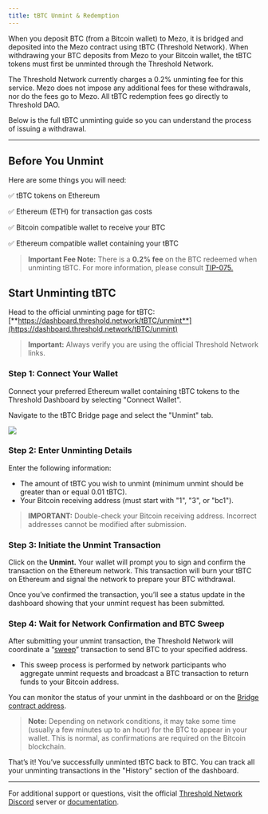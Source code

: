 ```yaml
---
title: tBTC Unmint & Redemption
---
```


When you deposit BTC (from a Bitcoin wallet) to Mezo, it is bridged and deposited into the Mezo contract using tBTC (Threshold Network). When withdrawing your BTC deposits from Mezo to your Bitcoin wallet, the tBTC tokens must first be unminted through the Threshold Network.

The Threshold Network currently charges a 0.2% unminting fee for this service. Mezo does not impose any additional fees for these withdrawals, nor do the fees go to Mezo. All tBTC redemption fees go directly to Threshold DAO.&#x20;

Below is the full tBTC unminting guide so you can understand the process of issuing a withdrawal.

***

## Before You Unmint

Here are some things you will need:

✅ tBTC tokens on Ethereum

✅ Ethereum (ETH) for transaction gas costs

✅ Bitcoin compatible wallet to receive your BTC

✅ Ethereum compatible wallet containing your tBTC

> **Important Fee Note:** There is a **0.2% fee** on the BTC redeemed when unminting tBTC. For more information, please consult [TIP-075. ](https://forum.threshold.network/t/tip-075-tbtc-bridge-fee-holiday-part-2/803)

## Start Unminting tBTC

Head to the official unminting page for tBTC: [**https://dashboard.threshold.network/tBTC/unmint**](https://dashboard.threshold.network/tBTC/unmint)

> **Important:** Always verify you are using the official Threshold Network links.

### Step 1: Connect Your Wallet

Connect your preferred Ethereum wallet containing tBTC tokens to the Threshold Dashboard by selecting "Connect Wallet".

Navigate to the tBTC Bridge page and select the "Unmint" tab.

![](/gitbook/Screenshot%202025-01-15%20at%203.50.46%20PM.png)

### Step 2: Enter Unminting Details

Enter the following information:

* The amount of tBTC you wish to unmint (minimum unmint should be greater than or equal 0.01 tBTC).&#x20;
* Your Bitcoin receiving address (must start with "1", "3", or "bc1").&#x20;

> **IMPORTANT:** Double-check your Bitcoin receiving address. Incorrect addresses cannot be modified after submission.

### Step 3: Initiate the Unmint Transaction

Click on the **Unmint.** Your wallet will prompt you to sign and confirm the transaction on the Ethereum network. This transaction will burn your tBTC on Ethereum and signal the network to prepare your BTC withdrawal.

Once you’ve confirmed the transaction, you’ll see a status update in the dashboard showing that your unmint request has been submitted.

### Step 4: Wait for Network Confirmation and BTC Sweep

After submitting your unmint transaction, the Threshold Network will coordinate a “[sweep](https://docs.threshold.network/applications/tbtc-v2/sweeping)” transaction to send BTC to your specified address.

* This sweep process is performed by network participants who aggregate unmint requests and broadcast a BTC transaction to return funds to your Bitcoin address.

You can monitor the status of your unmint in the dashboard or on the [Bridge contract address](https://etherscan.io/address/0x5e4861a80B55f035D899f66772117F00FA0E8e7B).&#x20;

> **Note:** Depending on network conditions, it may take some time (usually a few minutes up to an hour) for the BTC to appear in your wallet. This is normal, as confirmations are required on the Bitcoin blockchain.

That’s it! You’ve successfully unminted tBTC back to BTC. You can track all your unminting transactions in the "History" section of the dashboard.&#x20;

***

For additional support or questions, visit the official [Threshold Network Discord](https://discord.com/invite/threshold) server or [documentation](https://app.gitbook.com/u/oR80Il8QsGRsdIkALflyKYt3rty1).
